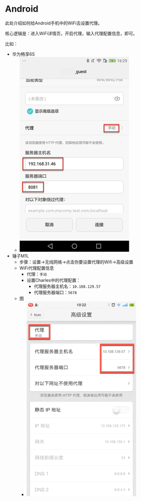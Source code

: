 # Android

此处介绍如何给Android手机中的WiFi去设置代理。

核心逻辑是：进入WiFi详情页，开启代理，输入代理配置信息，即可。

比如：

* 华为畅享6S
  * ![android_huawei_wifi_add_proxy](../../assets/img/android_huawei_wifi_add_proxy.png)
* 锤子M1L
  * 步骤：设置->无线网络->点击你要设置代理的Wifi->高级设置
  * WiFi代理配置信息
    * 代理：`手动`
    * 设置Charles中的代理配置：
      * 代理服务器主机名：`10.108.129.57`
      * 代理服务器端口：`5678`
  * 图
    * ![android_smartisan_m1l_wifi_add_proxy](../../assets/img/android_smartisan_m1l_wifi_add_proxy.png)
